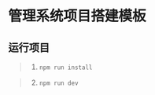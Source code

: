 # 管理系统项目搭建模板

## 运行项目

> 1. ```sh
>    npm run install
>    ```

> 2. ```sh
>    npm run dev
>    ```
